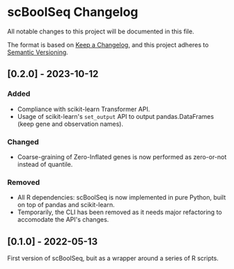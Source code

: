
# scBoolSeq Changelog

All notable changes to this project will be documented in this file.

The format is based on [Keep a Changelog](https://keepachangelog.com/en/1.0.0/),
and this project adheres to [Semantic Versioning](https://semver.org/spec/v2.0.0.html).
<!--
Types of changes:
    * `Added` for new features.
    * `Changed` for changes in existing functionality.
    * `Deprecated` for soon-to-be removed features.
    * `Removed` for now removed features.
    * `Fixed` for any bug fixes.
    * `Security` in case of vulnerabilities.
-->


## [0.2.0] - 2023-10-12

### Added

- Compliance with scikit-learn Transformer API.
- Usage of scikit-learn's `set_output` API to output pandas.DataFrames (keep gene and observation names).

### Changed

- Coarse-graining of Zero-Inflated genes is now performed as zero-or-not instead of quantile.

### Removed 

- All R dependencies: scBoolSeq is now implemented in pure Python, built on top of pandas and scikit-learn.
- Temporarily, the CLI has been removed as it needs major refactoring to accomodate the API's changes.

## [0.1.0] - 2022-05-13

First version of scBoolSeq, buit as a wrapper around a series of R scripts.

